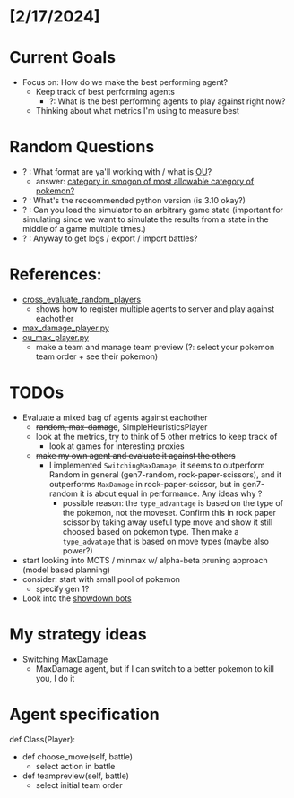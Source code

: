 # [2/17/2024]
# Current Goals
- Focus on: How do we make the best performing agent?
    - Keep track of best performing agents
        - ?: What is the best performing agents to play against right now?
    - Thinking about what metrics I'm using to measure best

# Random Questions
- ? : What format are ya'll working with / what is [OU](https://poke-env.readthedocs.io/en/stable/examples/ou_max_player.html#ou-max-player)?
    - answer: [category in smogon of most allowable category of pokemon?](https://www.smogon.com/dex/ss/formats/ou/)
- ? : What's the receommended python version (is 3.10 okay?)
- ? : Can you load the simulator to an arbitrary game state (important for simulating since
        we want to simulate the results from a state in the middle of a game multiple times.)
- ? : Anyway to get logs / export / import battles?


# References:
- [cross_evaluate_random_players](poke-env/examples/gen7/cross_evaluate_random_players.py)
    - shows how to register multiple agents to server and play against eachother
- [max_damage_player.py](poke-env/examples/max_damage_player.py)
- [ou_max_player.py](poke-env/examples/ou_max_player.py)
    - make a team and manage team preview (?: select your pokemon team order + see their pokemon)

# TODOs
- Evaluate a mixed bag of agents against eachother
    - ~~random, max-damage~~, SimpleHeuristicsPlayer
    - look at the metrics, try to think of 5 other metrics to keep track of
        - look at games for interesting proxies
    - ~~make my own agent and evaluate it against the others~~
        - I implemented `SwitchingMaxDamage`, it seems to outperform Random in general (gen7-random, rock-paper-scissors), and it outperforms `MaxDamage` in rock-paper-scissor, but in gen7-random it is about equal in performance. Any ideas why ?
            - possible reason: the `type_advantage` is based on the type of the pokemon, not the moveset. Confirm this in rock paper scissor by taking away useful type move and show it still choosed based on pokemon type. Then make a `type_advatage` that is based on move types (maybe also power?)
- start looking into MCTS / minmax w/ alpha-beta pruning approach (model based planning)
- consider: start with small pool of pokemon
    - specify gen 1?
- Look into the [showdown bots](http://sahovic.fr/pokemon-ai-resources/)

# My strategy ideas
- Switching MaxDamage
    - MaxDamage agent, but if I can switch to a better pokemon to kill you, I do it

# Agent specification
def Class(Player):
- def choose_move(self, battle)
    - select action in battle
- def teampreview(self, battle)
    - select initial team order